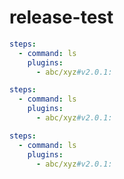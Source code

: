 # release-test
```yml
steps:
  - command: ls
    plugins:
      - abc/xyz#v2.0.1:
```



```yml
steps:
  - command: ls
    plugins:
      - abc/xyz#v2.0.1:
```


```yml
steps:
  - command: ls
    plugins:
      - abc/xyz#v2.0.1:
```
